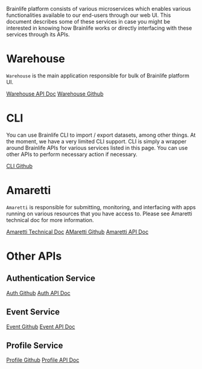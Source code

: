 
Brainlife platform consists of various microservices which enables various functionalities available to our end-users through our web UI. This document describes some of these services in case you might be interested in knowing how Brainlife works or directly interfacing with these services through its APIs.

# Warehouse

`Warehouse` is the main application responsible for bulk of Brainlife platform UI.

[Warehouse API Doc](https://brain-life.github.io/warehouse/apidoc)
[Warehouse Github](https://github.com/brain-life/warehouse)


# CLI

You can use Brainlife CLI to import / export datasets, among other things. At the moment, we have a very limited CLI support. CLI is simply a wrapper around Brainlife APIs for various services listed in this page. You can use other APIs to perform necessary action if necessary.

[CLI Github](https://github.com/brain-life/cli)

# Amaretti

`Amaretti` is responsible for submitting, monitoring, and interfacing with apps running on various resources that you have access to. Please see Amaretti technical doc for more information.

[Amaretti Technical Doc](https://brain-life.github.io/amaretti/)
[AMaretti Github](https://github.com/brain-life/amaretti)
[Amaretti API Doc](https://brain-life.github.io/amaretti/apidoc)

# Other APIs

## Authentication Service

[Auth Github](https://github.com/soichih/auth)
[Auth API Doc](http://soichi.us/auth/apidoc/)

## Event Service

[Event Github](https://github.com/soichih/event)
[Event API Doc](http://soichi.us/event/apidoc/)

## Profile Service

[Profile Github](https://github.com/soichih/profile)
[Profile API Doc](http://soichi.us/profile/apidoc/)


